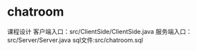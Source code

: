 # chatroom
课程设计
客户端入口：src/ClientSide/ClientSide.java
服务端入口：src/Server/Server.java
sql文件:src/chatroom.sql
